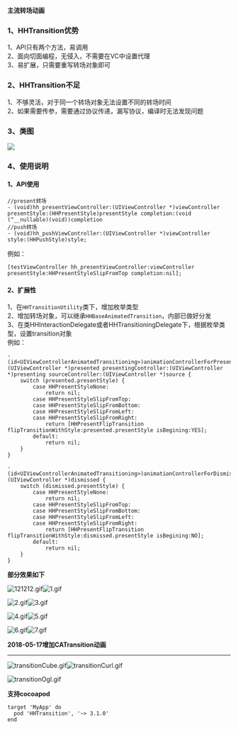 **主流转场动画**

### 1、HHTransition优势
1、API只有两个方法，易调用<br/>
2、面向切面编程，无侵入，不需要在VC中设置代理<br/>
3、易扩展，只需要重写转场对象即可
### 2、HHTransition不足
1、不够灵活，对于同一个转场对象无法设置不同的转场时间<br/>
2、如果需要传参，需要通过协议传递，漏写协议，编译时无法发现问题
### 3、类图
![](https://upload-images.jianshu.io/upload_images/1801563-9c8cab90ab230e9d.png?imageMogr2/auto-orient/strip%7CimageView2/2/w/1240)
### 4、使用说明
#### 1、API使用
```objc
//present转场
- (void)hh_presentViewController:(UIViewController *)viewController presentStyle:(HHPresentStyle)presentStyle completion:(void (^__nullable)(void))completion
//push转场
- (void)hh_pushViewController:(UIViewController *)viewController style:(HHPushStyle)style;
```
例如：
```objc
[testViewController hh_presentViewController:viewController presentStyle:HHPresentStyleSlipFromTop completion:nil];
```
#### 2、扩展性
1、在`HHTransitionUtility`类下，增加枚举类型<br/>
2、增加转场对象，可以继承`HHBaseAnimatedTransition`，内部已做好分发<br/>
3、在类HHInteractionDelegate或者HHTransitioningDelegate下，根据枚举类型，设置transition对象<br/>
例如：
```objc
- (id<UIViewControllerAnimatedTransitioning>)animationControllerForPresentedController:(UIViewController *)presented presentingController:(UIViewController *)presenting sourceController:(UIViewController *)source {
    switch (presented.presentStyle) {
        case HHPresentStyleNone:
            return nil;
        case HHPresentStyleSlipFromTop:
        case HHPresentStyleSlipFromBottom:
        case HHPresentStyleSlipFromLeft:
        case HHPresentStyleSlipFromRight:
            return [HHPresentFlipTransition flipTransitionWithStyle:presented.presentStyle isBegining:YES];
        default:
            return nil;
    }
}
```
```objc
- (id<UIViewControllerAnimatedTransitioning>)animationControllerForDismissedController:(UIViewController *)dismissed {
    switch (dismissed.presentStyle) {
        case HHPresentStyleNone:
            return nil;
        case HHPresentStyleSlipFromTop:
        case HHPresentStyleSlipFromBottom:
        case HHPresentStyleSlipFromLeft:
        case HHPresentStyleSlipFromRight:
            return [HHPresentFlipTransition flipTransitionWithStyle:dismissed.presentStyle isBegining:NO];
        default:
            return nil;
    }
}
```

**部分效果如下**  

![121212.gif](https://upload-images.jianshu.io/upload_images/1801563-f6793ea51c9453e6.gif?imageMogr2/auto-orient/strip)![1.gif](https://upload-images.jianshu.io/upload_images/1801563-7c7f0def50ca8269.gif?imageMogr2/auto-orient/strip)

![2.gif](https://upload-images.jianshu.io/upload_images/1801563-f5d8172f7c7828d7.gif?imageMogr2/auto-orient/strip)![3.gif](https://upload-images.jianshu.io/upload_images/1801563-348ead15ab2669d3.gif?imageMogr2/auto-orient/strip)

![4.gif](https://upload-images.jianshu.io/upload_images/1801563-6470fad4670f7667.gif?imageMogr2/auto-orient/strip)![5.gif](https://upload-images.jianshu.io/upload_images/1801563-050c35c20e37dc17.gif?imageMogr2/auto-orient/strip)

![6.gif](https://upload-images.jianshu.io/upload_images/1801563-593d5fdefc759f97.gif?imageMogr2/auto-orient/strip)![7.gif](https://upload-images.jianshu.io/upload_images/1801563-b8d20580229e1769.gif?imageMogr2/auto-orient/strip)

**2018-05-17增加CATransition动画**

---

![transitionCube.gif](https://upload-images.jianshu.io/upload_images/1801563-061c95cfd7d776d1.gif?imageMogr2/auto-orient/strip)![transitionCurl.gif](https://upload-images.jianshu.io/upload_images/1801563-81247a4213d193ca.gif?imageMogr2/auto-orient/strip)

![transitionOgl.gif](https://upload-images.jianshu.io/upload_images/1801563-5730903fa2d97c10.gif?imageMogr2/auto-orient/strip)

<!--![transitionRipple.gif](https://upload-images.jianshu.io/upload_images/1801563-e077c0e8ff06b09d.gif?imageMogr2/auto-orient/strip)-->

<!--![transitionSuck.gif](https://upload-images.jianshu.io/upload_images/1801563-7f659c63c9731968.gif?imageMogr2/auto-orient/strip)
-->
**支持cocoapod**

```objc
target 'MyApp' do
  pod 'HHTransition', '~> 3.1.0'
end
```


